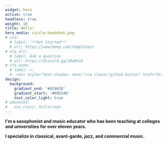 ```yaml
---
widget: hero
active: true
headless: true
weight: 10
title: Hello!
hero_media: circle-headshot.png
# cta:
  # label: '**Get Started**'
  # url: https://wowchemy.com/templates/
# cta_alt:
  # label: Ask a question
  # url: https://discord.gg/z8wNYzb
# cta_note:
  # label: >-
  #  <div style="text-shadow: none;"><a class="github-button" href="https://github.com/wowchemy/wowchemy-hugo-themes" data-icon="octicon-star" data-size="large" data-show-count="true" aria-label="Star">Star Wowchemy Website Builder</a></div><div style="text-shadow: none;"><a class="github-button" href="https://github.com/wowchemy/starter-hugo-academic" data-icon="octicon-star" data-size="large" data-show-count="true" aria-label="Star">Star the Academic template</a></div>
design:
  background:
    gradient_end: '#419638'
    gradient_start: '#095540'
    text_color_light: true
# advanced:
#   css_class: fullscreen
---
```


**I'm a saxophonist and music educator who has been teaching at colleges and universities for over eleven years.**

**I specialize in classical, avant-garde, jazz, and commercial music.**



<!--Custom spacing-->
<div class="mb-3"></div>
<!--GitHub Button JS-->
<script async defer src="https://buttons.github.io/buttons.js"></script>
